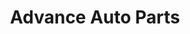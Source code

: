 ---
title: "Advance Auto Parts"
url: /sebastian/advance-auto-parts-949-us-highway-1/
shop: Autoteile
---